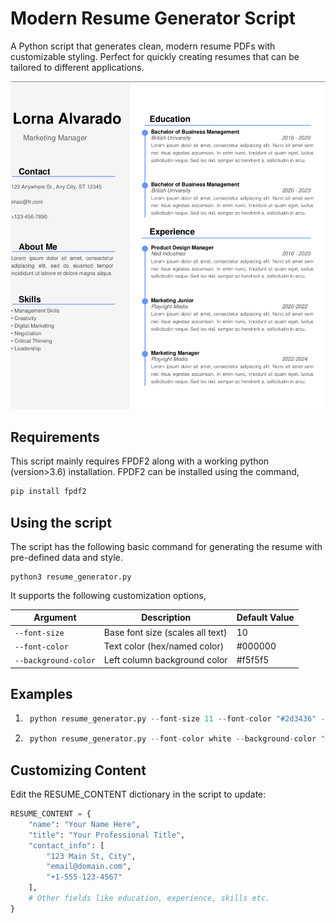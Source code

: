 # Modern Resume Generator Script

A Python script that generates clean, modern resume PDFs with customizable styling. Perfect for quickly creating resumes that can be tailored to different applications.

![Resume Example](pic.png) 


## Requirements
This script mainly requires FPDF2 along with a working python (version>3.6) installation. FPDF2 can be installed using the command,

```bash
pip install fpdf2
```

## Using the script
The script has the following basic command for generating the resume with pre-defined data and style.

```
python3 resume_generator.py
```

It supports the following customization options,

|  Argument             |   Description                    |    Default Value   |
| --------------------- | -------------------------------- | ------------------ |    
| `--font-size`         |  Base font size (scales all text)|   10               |    
|  `--font-color`       |  Text color (hex/named color)    |     #000000        |        
| `--background-color`  |  Left column background color    |     #f5f5f5        |    

## Examples

1. ```python
    python resume_generator.py --font-size 11 --font-color "#2d3436" --background-color "#f0f8ff"
    ```
2. ```python
    python resume_generator.py --font-color white --background-color "#2d3436"
    ```


## Customizing Content

Edit the RESUME_CONTENT dictionary in the script to update:

```python
RESUME_CONTENT = {
    "name": "Your Name Here",
    "title": "Your Professional Title",
    "contact_info": [
        "123 Main St, City", 
        "email@domain.com",
        "+1-555-123-4567"
    ],
    # Other fields like education, experience, skills etc.
}
```